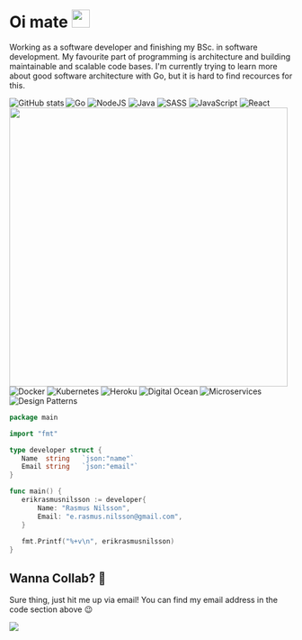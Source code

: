 # Oi mate <img width="32" src="https://media.giphy.com/media/du3J3cXyzhj75IOgvA/giphy.gif">

Working as a software developer and finishing my BSc. in software development. My favourite part of programming is architecture and building maintainable and scalable code bases. I'm currently trying to learn more about good software architecture with Go, but it is hard to find recources for this. 

<img align="left" src="https://github-readme-stats.vercel.app/api?username=erikrasmusnilsson&show_icons=true" alt="GitHub stats" /> 
<img align="left" width="495" src="https://media.giphy.com/media/3o7qE1TfOPGlb5M5hu/giphy.gif" />

<img alt="Go" src="https://img.shields.io/badge/go%20-%23323330.svg?&style=for-the-badge&logo=go&logoColor=%23F7DF1E&color=2c3e50" /> <img alt="NodeJS" src="https://img.shields.io/badge/nodejs%20-%2343853D.svg?&style=for-the-badge&logo=nodejs&logoColor=white&color=27ae60" /> <img alt="Java" src="https://img.shields.io/badge/java-%23ED8B00.svg?&style=for-the-badge&logo=java&logoColor=white&color=c0392b" /> <img alt="SASS" src="https://img.shields.io/badge/sass%20-%231572B6.svg?&style=for-the-badge&logo=sass&logoColor=white&color=8e44ad"/> <img alt="JavaScript" src="https://img.shields.io/badge/javascript%20-%23323330.svg?&style=for-the-badge&logo=javascript&logoColor=%23F7DF1E"/> <img alt="React" src="https://img.shields.io/badge/react.js%20-%23E34F26.svg?&style=for-the-badge&logo=react.js&logoColor=white&color=2980b9" /> <img alt="Docker" src="https://img.shields.io/badge/docker%20-%231572B6.svg?&style=for-the-badge&logo=docker&logoColor=white&color=3498db" /> <img alt="Kubernetes" src="https://img.shields.io/badge/kubernetes%20-%231572B6.svg?&style=for-the-badge&logo=kubernetes&logoColor=white&color=2980b9" /> <img alt="Heroku" src="https://img.shields.io/badge/heroku%20-%231572B6.svg?&style=for-the-badge&logoColor=white&color=16a085" /> <img alt="Digital Ocean" src="https://img.shields.io/badge/digital%20ocean%20-%231572B6.svg?&style=for-the-badge&logoColor=white&color=2980b9" /> <img alt="Microservices" src="https://img.shields.io/badge/microservices%20-%231572B6.svg?&style=for-the-badge&logoColor=white&color=f39c12" /> <img alt="Design Patterns" src="https://img.shields.io/badge/design%20patterns%20-%231572B6.svg?&style=for-the-badge&logoColor=white&color=d35400" />
 
 ```go
 package main
 
 import "fmt"
 
 type developer struct {
    Name  string   `json:"name"`
    Email string   `json:"email"`
 }
 
 func main() {
    erikrasmusnilsson := developer{
        Name: "Rasmus Nilsson",
        Email: "e.rasmus.nilsson@gmail.com",
    }
    
    fmt.Printf("%+v\n", erikrasmusnilsson)
 }
 ```
 
 ## Wanna Collab? 🤝
 Sure thing, just hit me up via email! You can find my email address in the code section above 😉
 
![](https://visitor-badge.glitch.me/badge?page_id=erikrasmusnilsson.erikrasmusnilsson)
 
